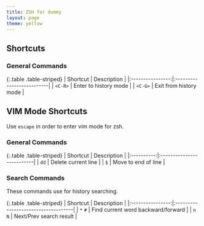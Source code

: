 ```yaml
---
title: ZSH for dummy
layout: page
theme: yellow
---
```


## Shortcuts

### General Commands

{:.table .table-striped}
| Shortcut         | Description               |
|:----------------:|:--------------------------|
| `<C-R>`          | Enter to history mode     |
| `<C-G>`          | Exit from history mode    |

## VIM Mode Shortcuts

Use `escape` in order to enter vim mode for zsh.

### General Commands

{:.table .table-striped}
| Shortcut   | Description               |
|:----------:|:--------------------------|
| `dd`       | Delete current line       |
| `$`        | Move to end of line       |

### Search Commands

These commands use for history searching.

{:.table .table-striped}
| Shortcut         | Description                         |
|:----------------:|:------------------------------------|
| `*` `#`          | Find current word backward/forward  |
| `n` `N`          | Next/Prev search result             |

